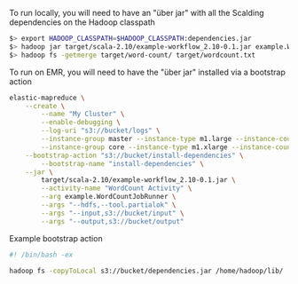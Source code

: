 To run locally, you will need to have an "über jar" with all the Scalding dependencies on the Hadoop classpath

```bash
$> export HADOOP_CLASSPATH=$HADOOP_CLASSPATH:dependencies.jar
$> hadoop jar target/scala-2.10/example-workflow_2.10-0.1.jar example.WordCountJobRunner --hdfs --input src/test/resources/alice.txt --output target/word-count
$> hadoop fs -getmerge target/word-count/ target/wordcount.txt
```

To run on EMR, you will need to have the "über jar" installed via a bootstrap action

```bash
elastic-mapreduce \
	--create \
		--name "My Cluster" \
		--enable-debugging \
		--log-uri "s3://bucket/logs" \
		--instance-group master --instance-type m1.large --instance-count 1 \
		--instance-group core --instance-type m1.xlarge --instance-count 8 \
	--bootstrap-action "s3://bucket/install-dependencies" \
	    --bootstrap-name "install-dependencies" \
	--jar \
		target/scala-2.10/example-workflow_2.10-0.1.jar \
		--activity-name "WordCount Activity" \
		--arg example.WordCountJobRunner \
    	--args "--hdfs,--tool.partialok" \
		--args "--input,s3://bucket/input" \
		--args "--output,s3://bucket/output"
```

Example bootstrap action

```bash
#! /bin/bash -ex

hadoop fs -copyToLocal s3://bucket/dependencies.jar /home/hadoop/lib/
```